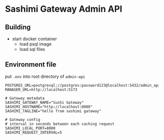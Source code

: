 # Sashimi Gateway Admin API

## Building

- start docker container
  - load psql image
  - load sql files

## Environment file

put `.env` into root directory of `admin-api`

```
POSTGRES_URL=postgresql://postgres:password123@localhost:5432/admin_api
MANAGER_URL=http://localhost:5173

# Gateway metadata
SASHIMI_GATEWAY_NAME="Sushi Gateway"
SASHIMI_HOSTNAME="http://localhost:8080"
SASHIMI_TAGLINE="hello from sashimi gateway"

# Gateway config
# interval in seconds between each caching request
SASHIMI_LOCAL_PORT=8080
SASHIMI_REQUEST_INTERVAL=5
```
